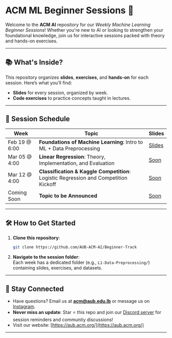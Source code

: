 # ACM ML Beginner Sessions 🤖

Welcome to the **ACM AI** repository for our *Weekly Machine Learning Beginner Sessions*! Whether you're new to AI or looking to strengthen your foundational knowledge, join us for interactive sessions packed with theory and hands-on exercises.  

---

## 📚 What's Inside?  
This repository organizes **slides**, **exercises**, and **hands-on** for each session. Here’s what you’ll find:  
- **Slides** for every session, organized by week.  
- **Code exercises** to practice concepts taught in lectures.  

---

## 📅 Session Schedule  

| Week        | Topic                                      | Slides       |
|-------------|--------------------------------------------|--------------|
| Feb 19 @ 6:00 | **Foundations of Machine Learning**: Intro to ML + Data Preprocessing | [Slides](https://docs.google.com/presentation/d/1eDOHz1y07y-Ob9UcLB6v0Cbw-wTAVAHUvc__yya-LXc/edit?usp=sharing)  |
| Mar 05 @ 4:00 | **Linear Regression**: Theory, Implementation, and Evaluation       | [Soon](https://github.com/AUB-ACM-AI/Beginner-Track)  |
| Mar 12 @ 4:00 | **Classification & Kaggle Competition**: Logistic Regression and Competition Kickoff | [Soon](https://github.com/AUB-ACM-AI/Beginner-Track)  |
| Coming Soon | **Topic to be Announced**                  | [Soon](https://)  |

---

## 🛠️ How to Get Started  
1. **Clone this repository**:  
   ```bash
   git clone https://github.com/AUB-ACM-AI/Beginner-Track
   ```
2. **Navigate to the session folder**:  
   Each week has a dedicated folder (e.g., `L1-Data-Preprocessing/`) containing slides, exercises, and datasets.  

---

## 💬 Stay Connected  
- Have questions? Email us at **acm@aub.edu.lb** or message us on [Instagram](https://www.instagram.com/acm_aub/).  
- **Never miss an update**: Star ⭐ this repo and join our [Discord server](https://discord.gg/yPREhDXg) for session reminders and community discussions!  
- Visit our website: [https://aub.acm.org/](https://aub.acm.org/)  
---
